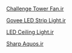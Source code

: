 [Challenge Tower Fan.ir](https://www.argos.co.uk/product/4543604)

[Govee LED Strip Light.ir](https://www.amazon.co.uk/dp/B07QFP36CP)

[LED Ceiling Light.ir](https://www.amazon.co.uk/dp/B09G6LPJ1R)

[Sharp Aquos.ir](https://www.amazon.co.uk/dp/B08RXB1PYB)

